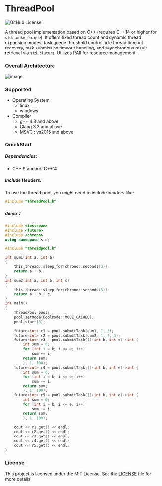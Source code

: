 # ThreadPool
![GitHub License](https://img.shields.io/github/license/xykCs/ThreadPool)

A thread pool implementation based on C++ (requires C++14 or higher for `std::make_unique`). It offers fixed thread count and dynamic thread expansion modes, task queue threshold control, idle thread timeout recovery, task submission timeout handling, and asynchronous result retrieval via `std::future`. Utilizes RAII for resource management.

### Overall Architecture
![image](https://github.com/user-attachments/assets/40297838-98b7-4e18-b8ea-f92d43b9ab1a)
### Supported
- Operating System
    - linux
    - windows
 - Compiler
     - g++ 4.8 and above
     - Clang 3.3 and above
     - MSVC : vs2015 and above
### QuickStart
##### Dependencies:
- C++ Standard: C++14
##### Include Headers:
To use the thread pool, you might need to include headers like:
```cpp
#include "ThreadPool.h"
```
##### demo：
```cpp
#include <iostream>
#include <future>
#include <chrono>
using namespace std;

#include "threadpool.h"

int sum1(int a, int b)
{
    this_thread::sleep_for(chrono::seconds(3));
    return a + b;
}
int sum2(int a, int b, int c)
{
    this_thread::sleep_for(chrono::seconds(3));
    return a + b + c;
}
int main()
{
    ThreadPool pool;
    pool.setMode(PoolMode::MODE_CACHED);
    pool.start(8);

    future<int> r1 = pool.submitTask(sum1, 1, 2);
    future<int> r2 = pool.submitTask(sum2, 1, 2, 3);
    future<int> r3 = pool.submitTask([](int b, int e)->int {
        int sum = 0;
        for (int i = b; i <= e; i++)
            sum += i;
        return sum;
        }, 1, 100);
    future<int> r4 = pool.submitTask([](int b, int e)->int {
        int sum = 0;
        for (int i = b; i <= e; i++)
            sum += i;
        return sum;
        }, 1, 100);
    future<int> r5 = pool.submitTask([](int b, int e)->int {
        int sum = 0;
        for (int i = b; i <= e; i++)
            sum += i;
        return sum;
        }, 1, 100);

    cout << r1.get() << endl;
    cout << r2.get() << endl;
    cout << r3.get() << endl;
    cout << r4.get() << endl;
    cout << r5.get() << endl;
}
```

### License
This project is licensed under the MIT License. See the [LICENSE](./LICENSE) file for more details.




